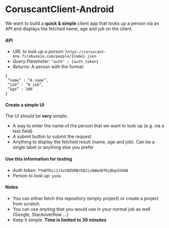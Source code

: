 # CoruscantClient-Android

We want to build a **quick & simple** client app that looks up a person via an API and displays the fetched name, age and job on the client.

#### API

- *URL to look up a person:* `https://coruscant-one.firebaseio.com/people/{name}.json`
- *Query Parameter:* `"auth" : {auth_token}`
- *Returns:* A person with the format:
```
{ 
 “name” : “A name”,
 “job” : “A job”,
 “age” : 100
}
```

#### Create a simple UI

The UI should be **very** simple:

- A way to enter the name of the person that we want to look up (e.g. via a text field)
- A submit button to submit the request
- Anything to display the fetched result (name, age and job). Can be a single label or anything else you prefer

#### Use this information for testing

- *Auth token:* `7Ym0TKci1i5otNZORBrDQJiz6Wmd8T0jBbpSVO48`
- *Person to look up:* `yoda`

#### Notes

- You can either fetch this repository (empty project) or create a project from scratch
- You can use *anyting* that you would use in your normal job as well (Google, Stackoverflow ...)
- Keep it simple. **Time is limited to 30 minutes**
